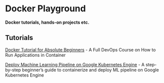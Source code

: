 # Docker Playground
**Docker tutorials, hands-on projects etc.**

## Tutorials
[Docker Tutorial for Absolute Beginners] - A Full DevOps Course on How to Run Applications in Container

[Deploy Machine Learning Pipeline on Google Kubernetes Engine] - A step-by-step beginner’s guide to containerize and deploy ML pipeline on Google Kubernetes Engine


[Docker Tutorial for Absolute Beginners]: <https://www.notion.so/Docker-Tutorial-for-Beginners-A-Full-DevOps-Course-on-How-to-Run-Applications-in-Container-46f2e389f6cc4dc8bf722c2f7a1366db>
[Deploy Machine Learning Pipeline on Google Kubernetes Engine]: <https://towardsdatascience.com/deploy-machine-learning-model-on-google-kubernetes-engine-94daac85108b>
